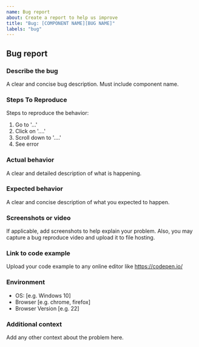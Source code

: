 ```yaml
---
name: Bug report
about: Create a report to help us improve
title: "Bug: [COMPONENT NAME][BUG NAME]"
labels: "bug"
---
```


## Bug report

### Describe the bug
A clear and concise bug description. Must include component name.

### Steps To Reproduce
Steps to reproduce the behavior:
1. Go to '...'
2. Click on '....'
3. Scroll down to '....'
4. See error

### Actual behavior
A clear and detailed description of what is happening.

### Expected behavior
A clear and concise description of what you expected to happen.

### Screenshots or video
If applicable, add screenshots to help explain your problem.
Also, you may capture a bug reproduce video and upload it to file hosting.

### Link to code example
Upload your code example to any online editor like https://codepen.io/

### Environment
 - OS: [e.g. Windows 10]
 - Browser [e.g. chrome, firefox]
 - Browser Version [e.g. 22]

### Additional context
Add any other context about the problem here.
